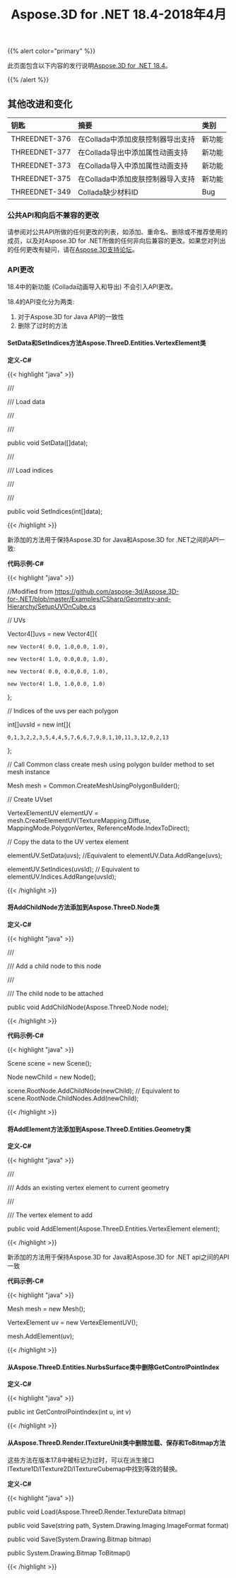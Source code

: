 ﻿---
title: Aspose.3D for .NET 18.4-2018年4月
type: docs
weight: 90
url: /zh/net/aspose-3d-for-net-18-4-april-2018/
---
{{% alert color="primary" %}} 

此页面包含以下内容的发行说明[Aspose.3D for .NET 18.4](https://www.nuget.org/packages/Aspose.3D/18.4.0)。

{{% /alert %}} 
## **其他改进和变化**

|**钥匙**|**摘要**|**类别**|
|:- |:- |:- |
|THREEDNET-376|在Collada中添加皮肤控制器导出支持|新功能|
|THREEDNET-377|在Collada导出中添加属性动画支持|新功能|
|THREEDNET-373|在Collada导入中添加属性动画支持|新功能|
|THREEDNET-375|在Collada中添加皮肤控制器导入支持|新功能|
|THREEDNET-349|Collada缺少材料ID|Bug|
### **公共API和向后不兼容的更改**
请参阅对公共API所做的任何更改的列表，如添加、重命名、删除或不推荐使用的成员，以及对Aspose.3D for .NET所做的任何非向后兼容的更改。如果您对列出的任何更改有疑问，请在[Aspose.3D支持论坛](https://forum.aspose.com/c/3d/18)。
### **API更改**
18.4中的新功能 (Collada动画导入和导出) 不会引入API更改。

18.4的API变化分为两类:

1. 对于Aspose.3D for Java API的一致性
1. 删除了过时的方法
#### **SetData和SetIndices方法Aspose.ThreeD.Entities.VertexElement类**
**定义-C#**

{{< highlight "java" >}}

 /// <summary>

/// Load data

/// </summary>

/// <param name="data"></param>

public void SetData([]data);

/// <summary>

/// Load indices

/// </summary>

/// <param name="data"></param>

public void SetIndices(int[]data);

{{< /highlight >}}

新添加的方法用于保持Aspose.3D for Java和Aspose.3D for .NET之间的API一致:

**代码示例-C#**

{{< highlight "java" >}}

 //Modified from https://github.com/aspose-3d/Aspose.3D-for-.NET/blob/master/Examples/CSharp/Geometry-and-Hierarchy/SetupUVOnCube.cs

// UVs

Vector4[]uvs = new Vector4[]{

    new Vector4( 0.0, 1.0,0.0, 1.0),

    new Vector4( 1.0, 0.0,0.0, 1.0),

    new Vector4( 0.0, 0.0,0.0, 1.0),

    new Vector4( 1.0, 1.0,0.0, 1.0)

};

// Indices of the uvs per each polygon

int[]uvsId = new int[]{

    0,1,3,2,2,3,5,4,4,5,7,6,6,7,9,8,1,10,11,3,12,0,2,13

};

// Call Common class create mesh using polygon builder method to set mesh instance 

Mesh mesh = Common.CreateMeshUsingPolygonBuilder();

// Create UVset

VertexElementUV elementUV = mesh.CreateElementUV(TextureMapping.Diffuse, MappingMode.PolygonVertex, ReferenceMode.IndexToDirect);

// Copy the data to the UV vertex element 

elementUV.SetData(uvs); //Equivalent to elementUV.Data.AddRange(uvs);

elementUV.SetIndices(uvsId); // Equivalent to elementUV.Indices.AddRange(uvsId);

{{< /highlight >}}
#### **将AddChildNode方法添加到Aspose.ThreeD.Node类**
**定义-C#**

{{< highlight "java" >}}

 /// <summary>

/// Add a child node to this node

/// </summary>

/// <param name="node">The child node to be attached</param>

public void AddChildNode(Aspose.ThreeD.Node node);

{{< /highlight >}}

**代码示例-C#**

{{< highlight "java" >}}

 Scene scene = new Scene();

Node newChild = new Node();

scene.RootNode.AddChildNode(newChild); // Equivalent to scene.RootNode.ChildNodes.Add(newChild);

{{< /highlight >}}


#### **将AddElement方法添加到Aspose.ThreeD.Entities.Geometry类**
**定义-C#**

{{< highlight "java" >}}

 /// <summary>

/// Adds an existing vertex element to current geometry

/// </summary>

/// <param name="element">The vertex element to add</param>

public void AddElement(Aspose.ThreeD.Entities.VertexElement element);

{{< /highlight >}}

新添加的方法用于保持Aspose.3D for Java和Aspose.3D for .NET api之间的API一致

**代码示例-C#**

{{< highlight "java" >}}

 Mesh mesh = new Mesh();

VertexElement uv = new VertexElementUV();

mesh.AddElement(uv);

{{< /highlight >}}
#### **从Aspose.ThreeD.Entities.NurbsSurface类中删除GetControlPointIndex**
**定义-C#**

{{< highlight "java" >}}

 public int GetControlPointIndex(int u, int v)

{{< /highlight >}}
#### **从Aspose.ThreeD.Render.ITextureUnit类中删除加载、保存和ToBitmap方法**
这些方法在版本17.8中被标记为过时，可以在派生接口ITexture1D/ITexture2D/ITextureCubemap中找到等效的替换。

**定义-C#**

{{< highlight "java" >}}

 public void Load(Aspose.ThreeD.Render.TextureData bitmap)

public void Save(string path, System.Drawing.Imaging.ImageFormat format)

public void Save(System.Drawing.Bitmap bitmap)

public System.Drawing.Bitmap ToBitmap()

{{< /highlight >}}
